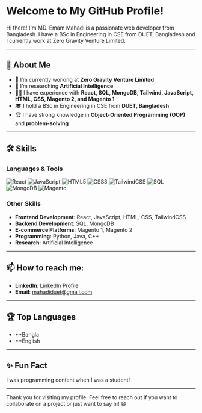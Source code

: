 # Welcome to My GitHub Profile!

Hi there! I'm MD. Emam Mahadi is a passionate web developer from Bangladesh. I have a BSc in Engineering in CSE from DUET, Bangladesh and I currently work at Zero Gravity Venture Limited.

---

## 🚀 About Me
- 🔭 I’m currently working at **Zero Gravity Venture Limited**
- 🌱 I’m researching **Artificial Intelligence**
- 👨‍💻 I have experience with **React, SQL, MongoDB, Tailwind, JavaScript, HTML, CSS, Magento 2, and Magento 1**
- 🎓 I hold a BSc in Engineering in CSE from **DUET, Bangladesh**
- 🏆 I have strong knowledge in **Object-Oriented Programming (OOP)** and **problem-solving**

---

## 🛠️ Skills

### Languages & Tools

![React](https://img.shields.io/badge/-React-61DAFB?style=flat-square&logo=react&logoColor=white)
![JavaScript](https://img.shields.io/badge/-JavaScript-F7DF1E?style=flat-square&logo=javascript&logoColor=black)
![HTML5](https://img.shields.io/badge/-HTML5-E34F26?style=flat-square&logo=html5&logoColor=white)
![CSS3](https://img.shields.io/badge/-CSS3-1572B6?style=flat-square&logo=css3&logoColor=white)
![TailwindCSS](https://img.shields.io/badge/-TailwindCSS-38B2AC?style=flat-square&logo=tailwind-css&logoColor=white)
![SQL](https://img.shields.io/badge/-SQL-4479A1?style=flat-square&logo=postgresql&logoColor=white)
![MongoDB](https://img.shields.io/badge/-MongoDB-47A248?style=flat-square&logo=mongodb&logoColor=white)
![Magento](https://img.shields.io/badge/-Magento-EE672F?style=flat-square&logo=magento&logoColor=white)

### Other Skills

- **Frontend Development**: React, JavaScript, HTML, CSS, TailwindCSS
- **Backend Development**: SQL, MongoDB
- **E-commerce Platforms**: Magento 1, Magento 2
- **Programming**: Python, Java, C++
- **Research**: Artificial Intelligence

---

## 📫 How to reach me:

- **LinkedIn**: [LinkedIn Profile](https://www.linkedin.com/in/mahadiduet/)
- **Email**: mahadiduet@gmail.com

---

<!-- ## 📈 GitHub Stats

![Your GitHub Stats](https://github-readme-stats.vercel.app/api?username=yourusername&show_icons=true&theme=radical) -->

## 🏆 Top Languages

- **Bangla
-  **English

---

## ✨ Fun Fact

I was programming content when I was a student!

---

Thank you for visiting my profile. Feel free to reach out if you want to collaborate on a project or just want to say hi! 😄
